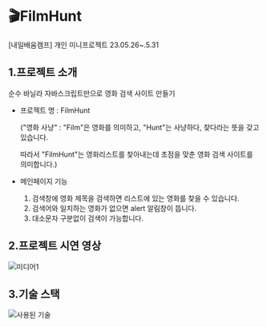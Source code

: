# 🎬FilmHunt
[내일배움캠프] 개인 미니프로젝트 23.05.26~.5.31

## 1.프로젝트 소개
순수 바닐라 자바스크립트만으로 영화 검색 사이트 만들기
* 프로젝트 명 : FilmHunt

  ("영화 사냥" : "Film"은 영화를 의미하고, "Hunt"는 사냥하다, 찾다라는 뜻을 갖고 있습니다.
  
  따라서 "FilmHunt"는 영화리스트를 찾아내는데 초점을 맞춘 영화 검색 사이트를 의미합니다.)

* 메인페이지 기능 

  1. 검색창에 영화 제목을 검색하면 리스트에 있는 영화를 찾을 수 있습니다.
  2. 검색어와 일치하는 영화가 없으면 alert 알림창이 뜹니다.
  3. 대소문자 구분없이 검색이 가능합니다.

## 2.프로젝트 시연 영상
![미디어1](https://github.com/treasureholy/FilmHunt/assets/130212469/c4e88811-498c-4c11-85c7-1c1f4e53e727)
## 3.기술 스택
![사용된 기술](https://github.com/treasureholy/FilmHunt/assets/130212469/57dac1ac-af63-4fd1-92f1-cbb38c26b737)


